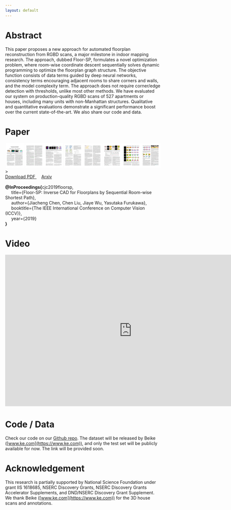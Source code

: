 ```yaml
---
layout: default
---
```


# Abstract

This paper proposes a new approach for automated floorplan reconstruction from RGBD scans, a major milestone in indoor mapping research. The approach, dubbed Floor-SP, formulates  a novel optimization problem, where room-wise coordinate descent sequentially solves dynamic programming to optimize the floorplan graph structure. The objective function consists of data terms guided by deep neural networks, consistency terms encouraging adjacent rooms to share corners and walls, and the model complexity term. The approach does not require corner/edge detection with thresholds, unlike most other methods. We have evaluated our system on production-quality RGBD scans of 527 apartments or houses, including many units with non-Manhattan structures. Qualitative and quantitative evaluations demonstrate a significant performance boost over the current state-of-the-art. We also share our code and data.

# Paper

<div>
	<a href="assets/floor_sp.pdf">
	<img class="thumbnail" src="assets/img/paper_thumbnail.png"> 
	</a>
</div>>

<div class="text-center">
	<a href="assets/floor_sp.pdf"> Download PDF </a> &nbsp; &nbsp; <a href="https://arxiv.org/abs/1908.06702"> Arxiv </a>
</div>

<br>
<div class="bibtex-box">
	<strong>@InProceedings{</strong>cjc2019floorsp,
	<br>
	&nbsp;&nbsp;&nbsp;&nbsp; title={Floor-SP: Inverse CAD for Floorplans by Sequential Room-wise Shortest Path}, 
	<br> 
	&nbsp;&nbsp;&nbsp;&nbsp; author={Jiacheng Chen, Chen Liu, Jiaye Wu, Yasutaka Furukawa},
	<br> 
	&nbsp;&nbsp;&nbsp;&nbsp; booktitle={The IEEE International Conference on Computer Vision (ICCV)},
	<br> 
	&nbsp;&nbsp;&nbsp;&nbsp; year={2019}<br><strong>}</strong>
</div>


# Video

<div>
<iframe width="820" height="492" src="https://www.youtube.com/embed/PyYz7XAs7UE" frameborder="0" allow="accelerometer; autoplay; encrypted-media; gyroscope; picture-in-picture" allowfullscreen>
</iframe>
</div>


# Code / Data

Check our code on our [Github repo](https://github.com/woodfrog/floor-sp). The dataset will be released by Beike ([www.ke.com](https://www.ke.com)), and only the test set will be publicly available for now. The link will be provided soon.



# Acknowledgement

This research is partially supported by National Science Foundation under grant IIS 1618685, NSERC Discovery Grants, NSERC Discovery Grants Accelerator Supplements, and DND/NSERC Discovery Grant Supplement. We thank Beike ([www.ke.com](https://www.ke.com)) for the 3D house scans and annotations.
